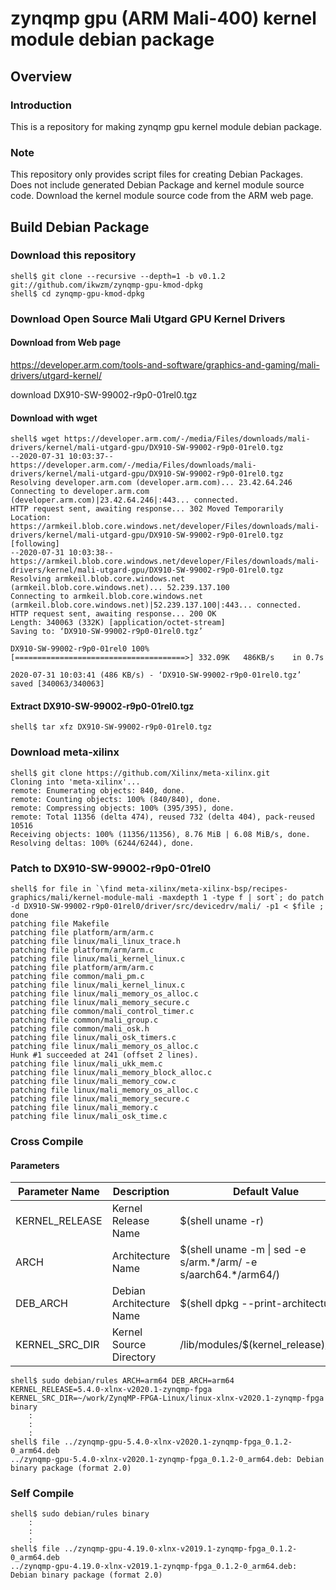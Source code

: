 zynqmp gpu (ARM Mali-400) kernel module debian package
====================================================================================

Overview
------------------------------------------------------------------------------------

### Introduction

This is a repository for making zynqmp gpu kernel module debian package.

### Note

This repository only provides script files for creating Debian Packages. Does not include generated Debian Package and kernel module source code. Download the kernel module source code from the ARM web page.

Build Debian Package
------------------------------------------------------------------------------------

### Download this repository

```console
shell$ git clone --recursive --depth=1 -b v0.1.2 git://github.com/ikwzm/zynqmp-gpu-kmod-dpkg
shell$ cd zynqmp-gpu-kmod-dpkg
```

### Download Open Source Mali Utgard GPU Kernel Drivers

#### Download from Web page

https://developer.arm.com/tools-and-software/graphics-and-gaming/mali-drivers/utgard-kernel/

download DX910-SW-99002-r9p0-01rel0.tgz

#### Download with wget

```console
shell$ wget https://developer.arm.com/-/media/Files/downloads/mali-drivers/kernel/mali-utgard-gpu/DX910-SW-99002-r9p0-01rel0.tgz
--2020-07-31 10:03:37--  https://developer.arm.com/-/media/Files/downloads/mali-drivers/kernel/mali-utgard-gpu/DX910-SW-99002-r9p0-01rel0.tgz
Resolving developer.arm.com (developer.arm.com)... 23.42.64.246
Connecting to developer.arm.com (developer.arm.com)|23.42.64.246|:443... connected.
HTTP request sent, awaiting response... 302 Moved Temporarily
Location: https://armkeil.blob.core.windows.net/developer/Files/downloads/mali-drivers/kernel/mali-utgard-gpu/DX910-SW-99002-r9p0-01rel0.tgz [following]
--2020-07-31 10:03:38--  https://armkeil.blob.core.windows.net/developer/Files/downloads/mali-drivers/kernel/mali-utgard-gpu/DX910-SW-99002-r9p0-01rel0.tgz
Resolving armkeil.blob.core.windows.net (armkeil.blob.core.windows.net)... 52.239.137.100
Connecting to armkeil.blob.core.windows.net (armkeil.blob.core.windows.net)|52.239.137.100|:443... connected.
HTTP request sent, awaiting response... 200 OK
Length: 340063 (332K) [application/octet-stream]
Saving to: ‘DX910-SW-99002-r9p0-01rel0.tgz’

DX910-SW-99002-r9p0-01rel0 100%[======================================>] 332.09K   486KB/s    in 0.7s    

2020-07-31 10:03:41 (486 KB/s) - ‘DX910-SW-99002-r9p0-01rel0.tgz’ saved [340063/340063]

```

#### Extract DX910-SW-99002-r9p0-01rel0.tgz

```console
shell$ tar xfz DX910-SW-99002-r9p0-01rel0.tgz
```

### Download meta-xilinx

```console
shell$ git clone https://github.com/Xilinx/meta-xilinx.git
Cloning into 'meta-xilinx'...
remote: Enumerating objects: 840, done.        
remote: Counting objects: 100% (840/840), done.        
remote: Compressing objects: 100% (395/395), done.        
remote: Total 11356 (delta 474), reused 732 (delta 404), pack-reused 10516        
Receiving objects: 100% (11356/11356), 8.76 MiB | 6.08 MiB/s, done.
Resolving deltas: 100% (6244/6244), done.
```

### Patch to DX910-SW-99002-r9p0-01rel0

```console
shell$ for file in `\find meta-xilinx/meta-xilinx-bsp/recipes-graphics/mali/kernel-module-mali -maxdepth 1 -type f | sort`; do patch -d DX910-SW-99002-r9p0-01rel0/driver/src/devicedrv/mali/ -p1 < $file ; done
patching file Makefile
patching file platform/arm/arm.c
patching file linux/mali_linux_trace.h
patching file platform/arm/arm.c
patching file linux/mali_kernel_linux.c
patching file platform/arm/arm.c
patching file common/mali_pm.c
patching file linux/mali_kernel_linux.c
patching file linux/mali_memory_os_alloc.c
patching file linux/mali_memory_secure.c
patching file common/mali_control_timer.c
patching file common/mali_group.c
patching file common/mali_osk.h
patching file linux/mali_osk_timers.c
patching file linux/mali_memory_os_alloc.c
Hunk #1 succeeded at 241 (offset 2 lines).
patching file linux/mali_ukk_mem.c
patching file linux/mali_memory_block_alloc.c
patching file linux/mali_memory_cow.c
patching file linux/mali_memory_os_alloc.c
patching file linux/mali_memory_secure.c
patching file linux/mali_memory.c
patching file linux/mali_osk_time.c
```

### Cross Compile

#### Parameters

| Parameter Name | Description              | Default Value                                                    |
|----------------|--------------------------|------------------------------------------------------------------|
| KERNEL_RELEASE | Kernel Release Name      | $(shell uname -r)                                                |
| ARCH           | Architecture Name        | $(shell uname -m \| sed -e s/arm.\*/arm/ -e s/aarch64.\*/arm64/) |
| DEB_ARCH       | Debian Architecture Name | $(shell dpkg --print-architecture)                               |
| KERNEL_SRC_DIR | Kernel Source Directory  | /lib/modules/$(kernel_release)/build                             |


```console
shell$ sudo debian/rules ARCH=arm64 DEB_ARCH=arm64 KERNEL_RELEASE=5.4.0-xlnx-v2020.1-zynqmp-fpga KERNEL_SRC_DIR=~/work/ZynqMP-FPGA-Linux/linux-xlnx-v2020.1-zynqmp-fpga binary
    :
    :
    :
shell$ file ../zynqmp-gpu-5.4.0-xlnx-v2020.1-zynqmp-fpga_0.1.2-0_arm64.deb 
../zynqmp-gpu-5.4.0-xlnx-v2020.1-zynqmp-fpga_0.1.2-0_arm64.deb: Debian binary package (format 2.0)
```

### Self Compile

```console
shell$ sudo debian/rules binary
    :
    :
    :
shell$ file ../zynqmp-gpu-4.19.0-xlnx-v2019.1-zynqmp-fpga_0.1.2-0_arm64.deb 
../zynqmp-gpu-4.19.0-xlnx-v2019.1-zynqmp-fpga_0.1.2-0_arm64.deb: Debian binary package (format 2.0)
```

